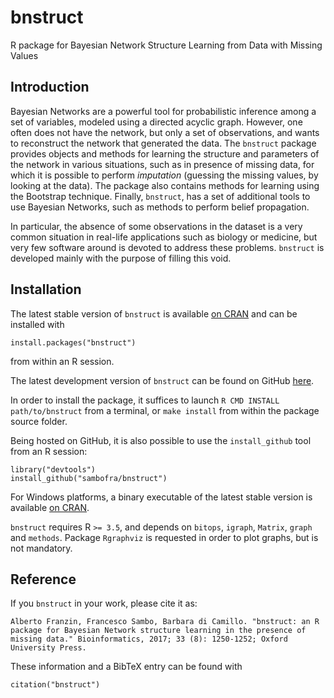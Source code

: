 bnstruct
========

R package for Bayesian Network Structure Learning from Data with Missing Values

Introduction
-----------

Bayesian Networks are a powerful tool for
probabilistic inference among a set of variables, modeled using a
directed acyclic graph. However, one often does not have the network,
but only a set of observations, and wants to reconstruct the network
that generated the data. The `bnstruct` package provides
objects and methods for learning the structure and parameters of the
network in various situations, such as in presence of missing data, for
which it is possible to perform *imputation* (guessing the missing
values, by looking at the data). The package also contains methods for
learning using the Bootstrap technique. Finally,
`bnstruct`, has a set of additional tools to use Bayesian
Networks, such as methods to perform belief propagation.

In particular, the absence of some observations in the dataset is a very
common situation in real-life applications such as biology or medicine,
but very few software around is devoted to address these problems.
`bnstruct` is developed mainly with the purpose of filling
this void.

Installation
-----------
The latest stable version of `bnstruct` is available
[on CRAN](https://CRAN.R-project.org/package=bnstruct)
and can be installed with
```{r eval=FALSE}
install.packages("bnstruct")
```
from within an R session.

The latest development version of `bnstruct` can be found on GitHub
[here](https://github.com/sambofra/bnstruct).

In order to install the package, it suffices to launch
`R CMD INSTALL path/to/bnstruct`
from a terminal, or `make install` from within the package source folder.

Being hosted on GitHub, it is also possible to use the `install_github`
tool from an R session:

```{r eval=FALSE}
library("devtools")
install_github("sambofra/bnstruct")
```

For Windows platforms, a binary executable of the latest stable version is available
[on CRAN](https://CRAN.R-project.org/package=bnstruct).

`bnstruct` requires R `>= 3.5`, and depends on
`bitops`, `igraph`, `Matrix`, `graph` and
`methods`. Package `Rgraphviz` is requested in
order to plot graphs, but is not mandatory.

Reference
---------
If you `bnstruct` in your work, please cite it as:
```
Alberto Franzin, Francesco Sambo, Barbara di Camillo. "bnstruct: an R package for Bayesian Network structure learning in the presence of missing data." Bioinformatics, 2017; 33 (8): 1250-1252; Oxford University Press.
```
These information and a BibTeX entry can be found with
```{r eval=FALSE}
citation("bnstruct")
```
